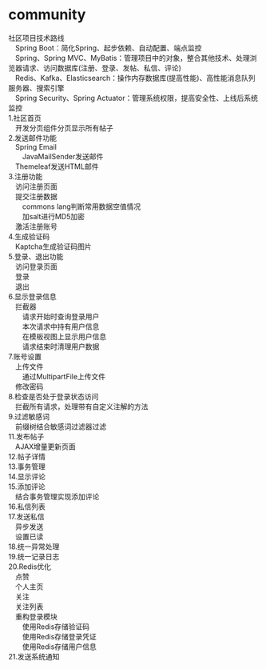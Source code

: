 # community
社区项目技术路线  
&emsp;Spring Boot：简化Spring、起步依赖、自动配置、端点监控  
&emsp;Spring、Spring MVC、MyBatis：管理项目中的对象，整合其他技术、处理浏览器请求、访问数据库(注册、登录、发帖、私信、评论)  
&emsp;Redis、Kafka、Elasticsearch：操作内存数据库(提高性能)、高性能消息队列服务器、搜索引擎  
&emsp;Spring Security、Spring Actuator：管理系统权限，提高安全性、上线后系统监控  
1.社区首页  
&emsp;开发分页组件分页显示所有帖子  
2.发送邮件功能  
&emsp;Spring Email  
&emsp;&emsp;JavaMailSender发送邮件  
&emsp;Themeleaf发送HTML邮件  
3.注册功能  
&emsp;访问注册页面  
&emsp;提交注册数据  
&emsp;&emsp;commons lang判断常用数据空值情况  
&emsp;&emsp;加salt进行MD5加密  
&emsp;激活注册账号  
4.生成验证码  
&emsp;Kaptcha生成验证码图片  
5.登录、退出功能  
&emsp;访问登录页面  
&emsp;登录  
&emsp;退出  
6.显示登录信息  
&emsp;拦截器  
&emsp;&emsp;请求开始时查询登录用户  
&emsp;&emsp;本次请求中持有用户信息  
&emsp;&emsp;在模板视图上显示用户信息  
&emsp;&emsp;请求结束时清理用户数据  
7.账号设置  
&emsp;上传文件  
&emsp;&emsp;通过MultipartFile上传文件  
&emsp;修改密码  
8.检查是否处于登录状态访问  
&emsp;拦截所有请求，处理带有自定义注解的方法    
9.过滤敏感词  
&emsp;前缀树结合敏感词过滤器过滤  
11.发布帖子  
&emsp;AJAX增量更新页面  
12.帖子详情  
13.事务管理  
14.显示评论  
15.添加评论  
&emsp;结合事务管理实现添加评论  
16.私信列表  
17.发送私信  
&emsp;异步发送  
&emsp;设置已读  
18.统一异常处理  
19.统一记录日志  
20.Redis优化  
&emsp;点赞  
&emsp;个人主页  
&emsp;关注  
&emsp;关注列表  
&emsp;重构登录模块  
&emsp;&emsp;使用Redis存储验证码  
&emsp;&emsp;使用Redis存储登录凭证  
&emsp;&emsp;使用Redis存储用户信息  
21.发送系统通知  







